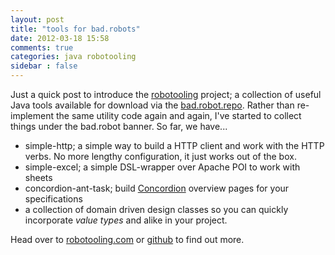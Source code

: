 ```yaml
---
layout: post
title: "tools for bad.robots"
date: 2012-03-18 15:58
comments: true
categories: java robotooling
sidebar : false
---
```


Just a quick post to introduce the [robotooling](http://robotooling.com) project;
a collection of useful Java tools available for download via the [bad.robot.repo](http://robotooling.com/maven).
Rather than re-implement the same utility code again and again, I've started to collect things under the bad.robot
banner. So far, we have...

<!-- more -->

* simple-http; a simple way to build a HTTP client and work with the HTTP verbs. No more lengthy configuration,
it just works out of the box.
* simple-excel; a simple DSL-wrapper over Apache POI to work with sheets
* concordion-ant-task; build [Concordion](http://www.concordion.org/) overview pages for your specifications
* a collection of domain driven design classes so you can quickly incorporate _value types_ and alike in your project.

Head over to [robotooling.com](http://robotooling.com) or [github](https://github.com/tobyweston) to find out
more.